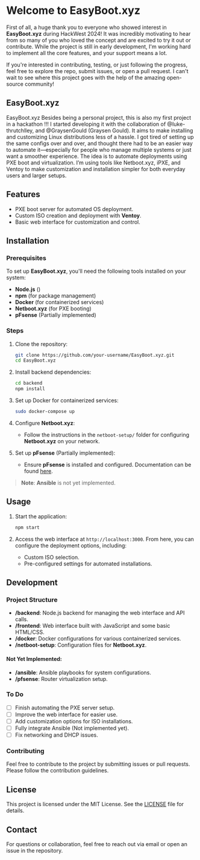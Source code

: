 # Welcome to EasyBoot.xyz

First of all, a huge thank you to everyone who showed interest in **EasyBoot.xyz** during HackWest 2024! It was incredibly motivating to hear from so many of you who loved the concept and are excited to try it out or contribute. While the project is still in early development, I'm working hard to implement all the core features, and your support means a lot. 

If you're interested in contributing, testing, or just following the progress, feel free to explore the repo, submit issues, or open a pull request. I can't wait to see where this project goes with the help of the amazing open-source community!

## EasyBoot.xyz

EasyBoot.xyz Besides being a personal project, this is also my first project in a hackathon !!! I started developing it with the collaboration of @Iuke-thrutchlley, and @GraysenGould (Graysen Gould). It aims to make installing and customizing Linux distributions less of a hassle. I got tired of setting up the same configs over and over, and thought there had to be an easier way to automate it—especially for people who manage multiple systems or just want a smoother experience. The idea is to automate deployments using PXE boot and virtualization. I’m using tools like Netboot.xyz, iPXE, and Ventoy to make customization and installation simpler for both everyday users and larger setups.


## Features
- PXE boot server for automated OS deployment.
- Custom ISO creation and deployment with **Ventoy**.
- Basic web interface for customization and control.

## Installation

### Prerequisites
To set up **EasyBoot.xyz**, you'll need the following tools installed on your system:
- **Node.js** ()
- **npm** (for package management)
- **Docker** (for containerized services)
- **Netboot.xyz** (for PXE booting)
- **pFsense** (Partially implemented)

### Steps

1. Clone the repository:
    ```bash
    git clone https://github.com/your-username/EasyBoot.xyz.git
    cd EasyBoot.xyz
    ```

2. Install backend dependencies:
    ```bash
    cd backend
    npm install
    ```

3. Set up Docker for containerized services:
    ```bash
    sudo docker-compose up
    ```

4. Configure **Netboot.xyz**:
    - Follow the instructions in the `netboot-setup/` folder for configuring **Netboot.xyz** on your network.

5. Set up **pFsense** (Partially implemented):
    - Ensure **pFsense** is installed and configured. Documentation can be found [here](https://www.pfsense.org/docs/).

> **Note**: **Ansible** is not yet implemented.

## Usage

1. Start the application:
    ```bash
    npm start
    ```

2. Access the web interface at `http://localhost:3000`. From here, you can configure the deployment options, including:
    - Custom ISO selection.
    - Pre-configured settings for automated installations.

## Development

### Project Structure
- **/backend**: Node.js backend for managing the web interface and API calls.
- **/frontend**: Web interface built with JavaScript and some basic HTML/CSS.
- **/docker**: Docker configurations for various containerized services.
- **/netboot-setup**: Configuration files for **Netboot.xyz**.

#### Not Yet Implemented:
- **/ansible**: Ansible playbooks for system configurations.
- **/pfsense**: Router virtualization setup.




### To Do

- [ ] Finish automating the PXE server setup.
- [ ] Improve the web interface for easier use.
- [ ] Add customization options for ISO installations.
- [ ] Fully integrate Ansible (Not implemented yet).
- [ ] Fix networking and DHCP issues.

### Contributing

Feel free to contribute to the project by submitting issues or pull requests. Please follow the contribution guidelines.

## License
This project is licensed under the MIT License. See the [LICENSE](LICENSE) file for details.

## Contact
For questions or collaboration, feel free to reach out via email or open an issue in the repository.
